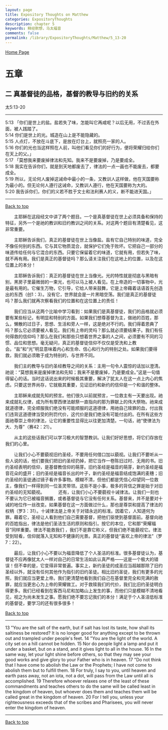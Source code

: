 ```yaml
---
layout: page
title: Expository Thoughts on Matthew
categories: ExpositoryThoughts
description: chapter 5
keywords: 释经默想，马太福音
comments: false
permalink: /library/ExpositoryThoughts/Matthew/5_13-20
---
```

[ Home Page ]({{site.baseurl}}/index) <br>

<a name="0"></a>
# 五章 

## 二 真基督徒的品格，基督的教导与旧约的关系

太5:13-20

***

5:13 「你们是世上的盐。盐若失了味，怎能叫它再咸呢？以后无用，不过丢在外面，被人践踏了。<br>
5:14 你们是世上的光。城造在山上是不能隐藏的。<br>
5:15 人点灯，不放在斗底下，是放在灯台上，就照亮一家的人。<br>
5:16 你们的光也当这样照在人前，叫他们看见你们的好行为，便将荣耀归给你们在天上的父。」<br>
5:17 「莫想我来要废掉律法和先知。我来不是要废掉，乃是要成全。<br>
5:18 我实在告诉你们，就是到天地都废去了，律法的一点一画也不能废去，都要成全。<br>
5:19 所以，无论何人废掉这诫命中最小的一条，又教训人这样做，他在天国要称为最小的。但无论何人遵行这诫命，又教训人遵行，他在天国要称为大的。<br>
5:20 我告诉你们，你们的义若不胜于文士和法利赛人的义，断不能进天国。」<br>

***

[Back to top](#0)

&emsp;&emsp;主耶稣在这段经文中讲了两个题目。一个是真基督徒在世上必须具备和保持的特征，另外一个是祂的教训和旧约教训之间的关系。对这两个题目有清楚看见，这非常重要。

&emsp;&emsp;主耶稣告诉我们，真正的基督徒在世上当像盐。盐有它自己特别的味道，完全不像任何别的东西。它与其它物质混合，就保护它们免于败坏。它把自己一部分的味道传给任何与它混合的东西。只要它保留着它的味道，它就有用，但若失了味，就不再有用。我们是真正的基督徒吗？那么请关注我们在这地上的位置，以及在这位置上的本分！

&emsp;&emsp;主耶稣告诉我们：真正的基督徒在世上当像光。光的特性就是彻底与黑暗有别，黑房子里最微弱的一束光，也可以马上被人看见。在上帝造的一切事物中，光是最有用的。它催生万物，它引导，它给人带来鼓舞，它是上帝藉着话语首先创造出的东西（创1：3）。没有它，世界就会是一片黑暗空荡。我们是真正的基督徒吗？那么我们就再次察看我们的位置和在这位置上的责任！

&emsp;&emsp;我们应当从这两个比喻中学习看到：如果我们是真基督徒，我们的品格就必须要有某些标记，有明显和特别的方面。如果我们想尊基督为主，做祂的百姓，那么，懒散的过日子，思想、生活和旁人一样，这是绝对不行的。我们得着恩典了吗？那么它必须要被人看见。我们有上帝的灵吗？那么就必须要结果子。我们有任何得救的信仰吗？那么在我们和那些只想着世界之事的人之间，必须要有不同的习惯、品位和思想。毫无疑问，真正的基督徒信仰不仅仅是受洗和上教会。“盐”和“光”明显意味着内心和生命、信心和行为的特别之处。如果我们要得救，我们就必须敢于成为特别的，与世界不同。  

&emsp;&emsp;我们主的教导与旧约圣经教导之间的关系：主用一句令人震惊的话加以澄清。祂说：“莫想我来是废掉律法和先知；我来不是要废掉，乃是要成全。”这是一句值得留心的话。当时这话说出来的时候极其重要，解决了犹太人在这一点上内心的焦虑。只要这世界尚存，它就极其重要，见证旧约和新约的信仰是一个和谐的整体。

&emsp;&emsp;主耶稣来成就先知的预言。他们很久以前就预言，一位救主有一天要出现。祂来成就礼仪律，成为所有摩西律法献祭一直指向的那为罪献上的伟大祭物。祂来成就道德律，完全顺服我们绝没有可能顺服的这道德律，用祂自己赎罪的血，付出我们违背这道德律当受的刑罚代价，这代价是我们绝没有可能付出的。在所有这些方面祂尊崇上帝的律法，让它的重要性显得比以往更加清楚。一句话，祂“使律法为大、为尊”（赛42：21）。

&emsp;&emsp;从主的这些话我们可以学习极大的智慧教训。让我们好好思想，将它们存放在我们的心里。

&emsp;&emsp;让我们小心不要藐视旧约圣经，不要用任何借口加以藐视。让我们不要听从一些人说的话，他们要我们把旧约圣经扔掉，把它当作一卷陈旧过时、无用的书。旧约圣经表明的信仰，是基督教信仰的萌芽。旧约圣经是福音的萌芽，新约圣经是福音花朵的盛开；旧约圣经是福音长出的叶子，新约圣经是福音结成饱满的麦穗；旧约圣经的圣徒通过镜子看许多事物。模糊不清，但他们都是凭信心仰望同一位救主，像我们一样得到同一位圣灵带领。这些不是小事，极多的背信之罪是始于对旧约圣经的无知藐视。
  
&emsp;&emsp;还有，让我们小心不要藐视十诫律法。让我们一刻也不要认为它已被福音搁置，或者基督徒与它没有任何关系。基督来，并不是要对十诫的地位作一丝改变。如果基督在这一方面做过什么，那也是尊崇和提高了律法的权柄（罗3：31）。十诫律法是上帝关于对错永远的标准。因着它，人知道何为罪。藉着它，圣经让人看到他们自己需要基督，把他们驱使到基督面前。基督向祂的百姓指出，律法是他们圣洁生活的原则和指引。按它的本位，它和那“荣耀福音”同样重要。律法不能救我们 ，我们不是靠它称义，但我们绝不能藐视它。律法受到轻看，信仰就落入无知和不健康的光景。真正的基督徒“喜欢上帝的律法”（罗7：22）。

&emsp;&emsp;最后，让我们小心不要以为福音降低了个人圣洁的标准。很多基督徒认为，基督徒不应再像犹太人一样对自己的日常生活如此认真严格——这是一个极大的错误！但不幸的是，它变得非常普遍。事实上，新约圣徒的成圣应当超越那除了旧约圣经以外，就没有任何其他作为指引的旧约圣徒。相比旧约圣徒，我们有更多的光照，我们就应当更爱上帝。我们更清楚地看到我们自己在基督里完全和完满的赦罪，就应当更忠心为上帝的荣耀做工。对于救赎我们的代价，我们比旧约圣徒明白得更多。我们已经看到在客西马尼和加略山上发生的事，而他们只是模糊不清地看见，视之为尚未发生之事。愿我们绝不要忘记我们的本分！满足于个人圣洁低标准的基督徒，要学习的还有很多很多！

[Back to top](#0)

***

13 "You are the salt of the earth, but if salt has lost its taste, how shall its saltiness be restored? It is no longer good for anything except to be thrown out and trampled under people's feet. 14 "You are the light of the world. A city set on a hill cannot be hidden. 15 Nor do people light a lamp and put it under a basket, but on a stand, and it gives light to all in the house. 16 In the same way, let your light shine before others, so that they may see your good works and give glory to your Father who is in heaven. 17 "Do not think that I have come to abolish the Law or the Prophets; I have not come to abolish them but to fulfill them. 18 For truly, I say to you, until heaven and earth pass away, not an iota, not a dot, will pass from the Law until all is accomplished. 19 Therefore whoever relaxes one of the least of these commandments and teaches others to do the same will be called least in the kingdom of heaven, but whoever does them and teaches them will be called great in the kingdom of heaven. 20 For I tell you, unless your righteousness exceeds that of the scribes and Pharisees, you will never enter the kingdom of heaven.

***

[Back to top](#0)
